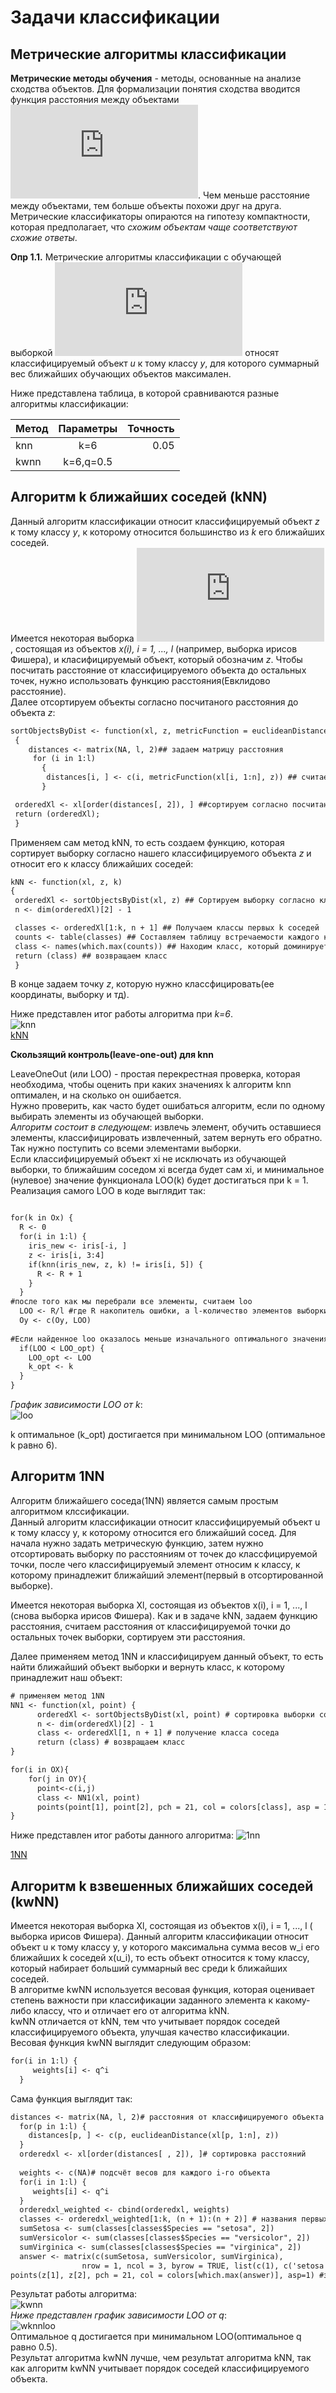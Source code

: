 
Задачи классификации
 =======================
 Метрические алгоритмы классификации 
------------------------------------------------------------------------

**Метрические методы обучения** - методы, основанные на анализе сходства объектов. Для формализации понятия сходства вводится функция расстояния между объектами ![](http://latex.codecogs.com/gif.latex?p(x_1,x_2)). Чем меньше расстояние между объектами, тем больше объекты похожи друг на друга. Метрические классификаторы опираются на гипотезу компактности, которая предполагает, что *схожим объектам чаще соответствуют схожие ответы*.

**Опр 1.1.** Метрические алгоритмы классификации с обучающей выборкой ![](https://latex.codecogs.com/gif.latex?%5Cinline%20X%5E%7Bl%7D) относят классифицируемый объект *u* к тому классу *y*, для которого суммарный вес ближайших обучающих объектов максимален.  

Ниже представлена таблица, в которой сравниваются разные алгоритмы классификации:  

| Метод         | Параметры       | Точность      |
|:------------- |:---------------:| -------------:|
| knn           | k=6             |     0.05      |
| kwnn          | k=6,q=0.5       |               |



Алгоритм k ближайших соседей (kNN)
-------------------------------------
Данный алгоритм классификации относит классифицируемый объект *z* к тому классу *y*, к которому относится большинство из *k* его ближайших соседей.    
Имеется некоторая выборка ![](https://latex.codecogs.com/gif.latex?%5Cinline%20X%5E%7Bl%7D), состоящая из объектов *x(i), i = 1, ..., l* (например, выборка ирисов Фишера), и класифицируемый объект, который обозначим *z*. Чтобы посчитать расстояние от классифицируемого объекта до остальных точек, нужно использовать функцию расстояния(Евклидово расстояние).  
Далее отсортируем объекты согласно посчитаного расстояния до объекта *z*:  
```diff
sortObjectsByDist <- function(xl, z, metricFunction = euclideanDistance) ## задаем функцию расстояния
 {
    distances <- matrix(NA, l, 2)## задаем матрицу расстояния
     for (i in 1:l)
       {
        distances[i, ] <- c(i, metricFunction(xl[i, 1:n], z)) ## считаем расстояние от классифицируемой точки до остальных точек выборки
       }

 orderedXl <- xl[order(distances[, 2]), ] ##сортируем согласно посчитаного расстояния
 return (orderedXl);
 }
```
Применяем сам метод kNN, то есть создаем функцию, которая сортирует выборку согласно нашего классифицируемого объекта *z* и относит его к классу ближайших соседей:
```diff
kNN <- function(xl, z, k)
{
 orderedXl <- sortObjectsByDist(xl, z) ## Сортируем выборку согласно классифицируемого объекта
 n <- dim(orderedXl)[2] - 1

 classes <- orderedXl[1:k, n + 1] ## Получаем классы первых k соседей
 counts <- table(classes) ## Составляем таблицу встречаемости каждого класса
 class <- names(which.max(counts)) ## Находим класс, который доминирует среди первых соседей
 return (class) ## возвращаем класс
 }

```
 В конце задаем точку *z*, которую нужно классфицировать(ее координаты, выборку и тд).  

Ниже представлен итог работы алгоритма при *k=6*.  
![knn](https://user-images.githubusercontent.com/43229815/48431971-23601980-e784-11e8-9b3a-f1736d24173b.png)   
[kNN](https://github.com/sefayehalilova/progect1/blob/master/knn.R)

**Скользящий контроль(leave-one-out) для knn**  
   
LeaveOneOut (или LOO) - простая перекрестная проверка, которая необходима, чтобы оценить при каких значениях k алгоритм knn оптимален, и на сколько он ошибается.  
Нужно проверить, как часто будет ошибаться алгоритм, если по одному выбирать элементы из обучающей выборки.  
*Алгоритм состоит в следующем*: извлечь элемент, обучить оставшиеся элементы, классифицировать извлеченный, затем вернуть его обратно. Так нужно поступить со всеми элементами выборки.  
Если классифицируемый объект xi не исключать из обучающей выборки, то ближайшим соседом xi всегда будет сам xi, и минимальное (нулевое) значение функционала LOO(k) будет достигаться при k = 1.  
Реализация самого LOO в коде выглядит так:  
```diff

for(k in Ox) {
  R <- 0 
  for(i in 1:l) {
    iris_new <- iris[-i, ] 
    z <- iris[i, 3:4]
    if(knn(iris_new, z, k) != iris[i, 5]) { 
      R <- R + 1 
    } 
  }
#после того как мы перебрали все элементы, считаем loo
  LOO <- R/l #где R накопитель ошибки, а l-количество элементов выборки
  Oy <- c(Oy, LOO)
  
#Если найденное loo оказалось меньше изначального оптимального значения, то сделаем это новое значение оптимальным и соотвественно k тоже оптимально
  if(LOO < LOO_opt) {
    LOO_opt <- LOO
    k_opt <- k
  }
}

```

*График зависимости LOO от k*:  
![loo](https://user-images.githubusercontent.com/43229815/48148795-adfbd100-e2cb-11e8-9c79-b74f736a31bd.png)  

k оптимальное (k_opt) достигается при минимальном LOO (оптимальное k равно 6).  

Алгоритм 1NN
-----------------------------------
Алгоритм ближайшего соседа(1NN) является самым простым алгоритмом клссификации.  
Данный алгоритм классификации относит классифицируемый объект u к тому классу y, к которому относится его ближайший сосед.
Для начала нужно задать метрическую функцию, затем нужно отсортировать выборку по расстояниям от точек до классфицируемой точки, после чего классифицируемый элемент относим к классу, к которому принадлежит ближайший элемент(первый в отсортированной выборке).

Имеется некоторая выборка Xl, состоящая из объектов x(i), i = 1, ..., l (снова выборка ирисов Фишера). Как и в задаче kNN, задаем функцию расстояния, считаем расстояния от классифицируемой точки до остальных точек выборки, сортируем эти расстояния.  


Далее применяем метод 1NN и классифицируем данный объект, то есть найти ближайший объект выборки и вернуть класс, к которому принадлежит наш объект:
```diff
# применяем метод 1NN
NN1 <- function(xl, point) {	  
	  orderedXl <- sortObjectsByDist(xl, point) # сортировка выборки согласно классифицируемого объекта    
	  n <- dim(orderedXl)[2] - 1 
	  class <- orderedXl[1, n + 1] # получение класса соседа
	  return (class) # возвращаем класс
}

for(i in OX){
	for(j in OY){
	  point<-c(i,j)
	  class <- NN1(xl, point) 
	  points(point[1], point[2], pch = 21, col = colors[class], asp = 1) } # классификация заданного объекта
}
```
Ниже представлен итог работы данного алгоритма:
![1nn](https://user-images.githubusercontent.com/43229815/48433796-1691f480-e789-11e8-8c17-54f60a593be9.png)   

[1NN](https://github.com/sefayehalilova/progect1/blob/master/1nn.R)  

Алгоритм k взвешенных ближайших соседей (kwNN)
----------------------------------------------------------------------  
  Имеется некоторая выборка Xl, состоящая из объектов x(i), i = 1, ..., l ( выборка ирисов Фишера). Данный алгоритм классификации относит объект u к тому классу y, у которого максимальна сумма весов w_i его ближайших k соседей x(u_i), то есть объект относится к тому классу, который набирает больший суммарный вес среди k ближайших соседей.  
  В алгоритме kwNN используется весовая функция, которая оценивает степень важности при классификации заданного элемента к какому-либо классу, что и отличает его от алгоритма kNN.  
  kwNN отличается от kNN, тем что учитывает порядок соседей классифицируемого объекта, улучшая качество классификации.  
  Весовая функция kwNN выглядит следующим образом:  
  ```diff
for(i in 1:l) {
       weights[i] <- q^i
    }
```    
Сама функция выглядит так:  
  ```diff
distances <- matrix(NA, l, 2)# расстояния от классифицируемого объекта u до каждого i-го соседа 
    for(p in 1:l) {
      distances[p, ] <- c(p, euclideanDistance(xl[p, 1:n], z))
    }
    orderedxl <- xl[order(distances[ , 2]), ]# сортировка расстояний
    
    weights <- c(NA)# подсчёт весов для каждого i-го объекта
    for(i in 1:l) {
       weights[i] <- q^i 
    }
    orderedxl_weighted <- cbind(orderedxl, weights)
    classes <- orderedxl_weighted[1:k, (n + 1):(n + 2)] # названия первых k ближайших соседей и их веса
    sumSetosa <- sum(classes[classes$Species == "setosa", 2])
    sumVersicolor <- sum(classes[classes$Species == "versicolor", 2])
    sumVirginica <- sum(classes[classes$Species == "virginica", 2])
    answer <- matrix(c(sumSetosa, sumVersicolor, sumVirginica), 
                  nrow = 1, ncol = 3, byrow = TRUE, list(c(1), c('setosa', 'versicolor', 'virginica')))#матрица имен классов и их сумм весов, которая заполняется по строкам
points(z[1], z[2], pch = 21, col = colors[which.max(answer)], asp=1) #закрашиваем точки в тот цвет класса, чей вес максимальный
```    
Результат работы алгоритма:  
![kwnn](https://user-images.githubusercontent.com/43229815/48442083-3253c580-e79e-11e8-879e-847b926014df.png)  
*Ниже представлен график зависимости LOO от q*:  
![wknnloo](https://user-images.githubusercontent.com/43229815/48499976-cd09de00-e84a-11e8-918d-baa683dad670.png)  
Оптимальное q достигается при минимальном LOO(оптимальное q равно 0.5).  
Результат алгоритма kwNN лучше, чем результат алгоритма kNN, так как алгоритм kwNN учитывает порядок соседей классифицируемого объекта.





  
  
 

